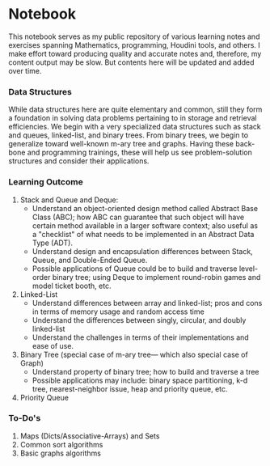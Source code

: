 # Notebook
This notebook serves as my public repository of various learning notes and exercises spanning Mathematics, programming, Houdini tools, and others. I make effort toward producing quality and accurate notes and, therefore, my content output may be slow. But contents here will be updated and added over time. 

### Data Structures
While data structures here are quite elementary and common, still they form a foundation in solving data problems pertaining to in storage and retrieval efficiencies. We begin with a very specialized data structures such as stack and queues, linked-list, and binary trees. From binary trees, we begin to generalize toward well-known m-ary tree and graphs. Having these back-bone and programming trainings, these will help us see problem-solution structures and consider their applications.

### Learning Outcome
 1. Stack and Queue and Deque: 
    * Understand an object-oriented design method called Abstract Base Class (ABC); how ABC can guarantee that such object will have certain method available in a larger software context; also useful as a "checklist" of what needs to be implemented in an Abstract Data Type (ADT).
    * Understand design and encapsulation differences between Stack, Queue, and Double-Ended Queue.
    * Possible applications of Queue could be to build and traverse level-order binary tree; using Deque to implement round-robin games and model ticket booth, etc.
 1. Linked-List
    * Understand differences between array and linked-list; pros and cons in terms of memory usage and random access time
    * Understand the differences between singly, circular, and doubly linked-list
    * Understand the challenges in terms of their implementations and ease of use.
 1. Binary Tree (special case of m-ary tree&mdash; which also special case of Graph)
    * Understand property of binary tree; how to build and traverse a tree
    * Possible applications may include: binary space partitioning, k-d tree, nearest-neighbor issue, heap and priority queue, etc.
 1. Priority Queue


### To-Do's
 1. Maps (Dicts/Associative-Arrays) and Sets
 1. Common sort algorithms
 1. Basic graphs algorithms
